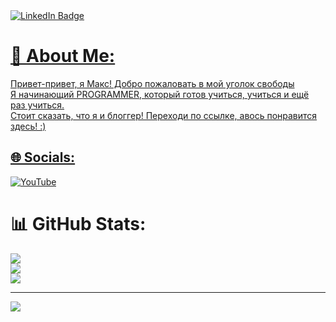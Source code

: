 <div id="badges">
  <a href="your-linkedin-URL">
    <img src="https://steamuserimages-a.akamaihd.net/ugc/2465230299718494887/DB23E1DCBFE82FF435A3761844D6696FACEF92D3/?imw=5000&imh=5000&ima=fit&impolicy=Letterbox&imcolor=%23000000&letterbox=false" alt="LinkedIn Badge"/>

# 💫 About Me:
Привет-привет, я Макс! Добро пожаловать в мой уголок свободы<br>Я начинающий PROGRAMMER, который готов учиться, учиться и ещё раз учиться.<br>Стоит сказать, что я и блоггер! Переходи по ссылке, авось понравится здесь! :)<br>


## 🌐 Socials:
[![YouTube](https://img.shields.io/badge/YouTube-%23FF0000.svg?logo=YouTube&logoColor=white)](https://youtube.com/@https://www.youtube.com/channel/UCjEaSpiPRLSseVrryb-dsjQ) 
# 📊 GitHub Stats:
![](https://github-readme-stats.vercel.app/api?username=Maxim-Beleninov&theme=dark&hide_border=false&include_all_commits=false&count_private=false)<br/>
![](https://github-readme-streak-stats.herokuapp.com/?user=Maxim-Beleninov&theme=dark&hide_border=false)<br/>
![](https://github-readme-stats.vercel.app/api/top-langs/?username=Maxim-Beleninov&theme=dark&hide_border=false&include_all_commits=false&count_private=false&layout=compact)

---
[![](https://visitcount.itsvg.in/api?id=Maxim-Beleninov&icon=0&color=0)](https://visitcount.itsvg.in)

<!-- Proudly created with GPRM ( https://gprm.itsvg.in ) -->
